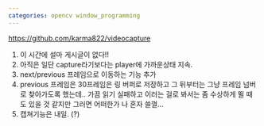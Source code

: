 ```yaml
---
categories: opencv window_programming
---
```


<https://github.com/karma822/videocapture>
1. 이 시간에 설마 게시글이 없다!!
2. 아직은 일단 capture라기보다는 player에 가까운상태 지속.
3. next/previous 프레임으로 이동하는 기능 추가
4. previous 프레임은 30프레임은 링 버퍼로 저장하고 그 뒤부터는 그냥 프레임 넘버로 찾아가도록 했는데.. 가끔 읽기 실패하고 이러는 걸로 봐서는 좀 수상하게 뛸 때도 있을 것 같지만 그러면 어떠한가 나 혼자 쓸껄...
5. 캡쳐기능은 내일. (?)
